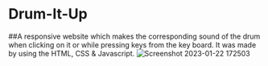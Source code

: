 # Drum-It-Up
##A responsive website which makes the corresponding sound of the drum when clicking on it or while pressing keys from the key board. It was made by using the HTML, CSS & Javascript.
![Screenshot 2023-01-22 172503](https://user-images.githubusercontent.com/120468077/213914635-0af41621-5472-4e82-925a-df2c36101ff6.png)
